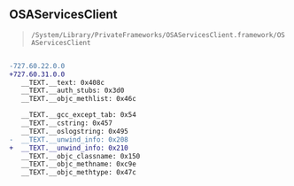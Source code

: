 ## OSAServicesClient

> `/System/Library/PrivateFrameworks/OSAServicesClient.framework/OSAServicesClient`

```diff

-727.60.22.0.0
+727.60.31.0.0
   __TEXT.__text: 0x408c
   __TEXT.__auth_stubs: 0x3d0
   __TEXT.__objc_methlist: 0x46c

   __TEXT.__gcc_except_tab: 0x54
   __TEXT.__cstring: 0x457
   __TEXT.__oslogstring: 0x495
-  __TEXT.__unwind_info: 0x208
+  __TEXT.__unwind_info: 0x210
   __TEXT.__objc_classname: 0x150
   __TEXT.__objc_methname: 0xc9e
   __TEXT.__objc_methtype: 0x47c

```
